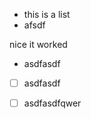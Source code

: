 *   this is a list
*   afsdf

nice it worked

*   asdfasdf

<!---->

*   [ ] asdfasdf



*   [ ] asdfasdfqwer
